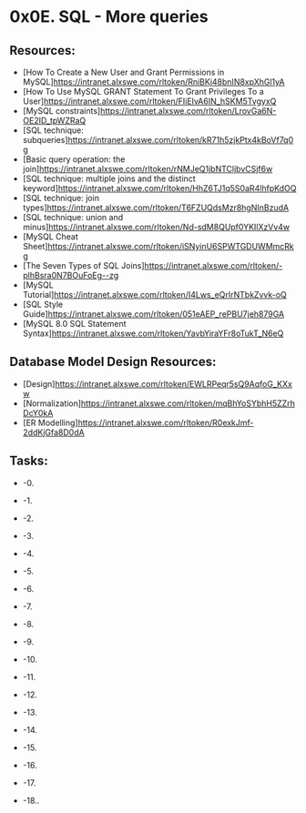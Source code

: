 # 0x0E. SQL - More queries 

## Resources:
* [How To Create a New User and Grant Permissions in MySQL]https://intranet.alxswe.com/rltoken/RniBKj48bnIN8xpXhGl1yA
* [How To Use MySQL GRANT Statement To Grant Privileges To a User]https://intranet.alxswe.com/rltoken/FIiEIvA6IN_hSKM5TvgyxQ
* [MySQL constraints]https://intranet.alxswe.com/rltoken/LrovGa6N-OE2ID_tpWZRaQ
* [SQL technique: subqueries]https://intranet.alxswe.com/rltoken/kR71h5zjkPtx4kBoVf7q0g
* [Basic query operation: the join]https://intranet.alxswe.com/rltoken/rNMJeQ1jbNTCljbvCSjf6w
* [SQL technique: multiple joins and the distinct keyword]https://intranet.alxswe.com/rltoken/HhZ6TJ1q5S0aR4lhfpKdOQ
* [SQL technique: join types]https://intranet.alxswe.com/rltoken/T6FZUQdsMzr8hgNInBzudA
* [SQL technique: union and minus]https://intranet.alxswe.com/rltoken/Nd-sdM8QUpf0YKIlXzVv4w
* [MySQL Cheat Sheet]https://intranet.alxswe.com/rltoken/iSNyinU6SPWTGDUWMmcRkg
* [The Seven Types of SQL Joins]https://intranet.alxswe.com/rltoken/-plhBsra0N7BOuFoEg--zg
* [MySQL Tutorial]https://intranet.alxswe.com/rltoken/I4Lws_eQrIrNTbkZvvk-oQ
* [SQL Style Guide]https://intranet.alxswe.com/rltoken/051eAEP_rePBU7jeh879GA
* [MySQL 8.0 SQL Statement Syntax]https://intranet.alxswe.com/rltoken/YavbYiraYFr8oTukT_N6eQ

## Database Model Design Resources:
* [Design]https://intranet.alxswe.com/rltoken/EWLRPeqr5sQ9AqfoG_KXxw
* [Normalization]https://intranet.alxswe.com/rltoken/mqBhYoSYbhH5ZZrhDcY0kA
* [ER Modelling]https://intranet.alxswe.com/rltoken/R0exkJmf-2ddKjGfa8D0dA

## Tasks:

* -0. 

* -1. 

* -2. 

* -3. 

* -4. 

* -5. 

* -6. 

* -7. 

* -8. 

* -9. 

* -10. 

* -11. 

* -12. 

* -13. 

* -14.

* -15.

* -16.

* -17.

* -18..
